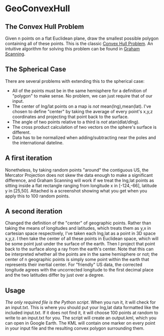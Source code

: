 GeoConvexHull
=============

## The Convex Hull Problem

Given n points on a flat Euclidean plane, draw the smallest possible polygon containing all of these points. This is the classic [Convex Hull Problem](http://en.wikipedia.org/wiki/Convex_hull). An intuitive algorithm for solving this problem can be found in [Graham Scanning](http://en.wikipedia.org/wiki/Graham_scan).

## The Spherical Case

There are several problems with extending this to the spherical case:  
- All of the points must be in the same hemisphere for a definition of "polygon" to make sense. No problem, we can just require that of our input.  
- The center of lng/lat points on a map is *not* mean(lng),mean(lat). I've chosen to define "center" by taking the average of every point's x,y,z coordinates and projecting that point back to the surface.  
- The angle of two points relative to a third is *not* atan(dlat/dlng).  
- The cross product calculation of two vectors on the sphere's surface is different.  
- Data has to be normalized when adding/subtracting near the poles and the international dateline.  

## A first iteration

Nonetheless, by taking random points "around" the contiguous US, the Mercator Projection does not skew the data enough to make a significant difference, and Graham Scanning will work if we treat the lng,lat points as sitting inside a flat rectangle ranging from longitude x in [-124,-66], latitude y in [25,50]. Attached is a screenshot showing what you get when you apply this to 100 random points.

## A second iteration

Changed the definition of the "center" of geographic points. Rather than taking the means of longitudes and latitudes, which treats them as y,x in cartesian space respectively, I've taken each lng,lat as a point in 3D space x,y,z. I then take the center of all these points in Euclidean space, which will be some point just under the surface of the earth. Then I project that point back to the surface along a ray from the earth's center. Note that this can be interpreted whether all the points are in the same hemisphere or not; the center of n geographic points is simply some point within the earth that represents their inertial center. For "friendly" US data, the corrected longitude agrees with the uncorrected longitude to the first decimal place and the two latitudes differ by just over a degree.

## Usage

*The only required file is the Python script*. When you run it, it will check for an input.txt. This is where you should put your lng,lat data formatted like the included input.txt. If it does not find it, it will choose 100 points at random to write to an input.txt for you. The script will create an output.kml, which you can open in Google Earth. The KML will contain one marker on every point in your input file and the resulting convex polygon surrounding them.